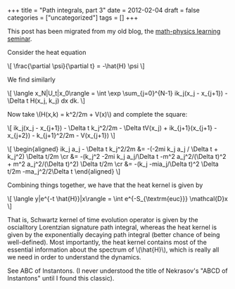 +++
title = "Path integrals, part 3"
date = 2012-02-04
draft = false
categories = ["uncategorized"]
tags = []
+++

This post has been migrated from my old blog, the [math-physics learning seminar](https://mathphysseminar.blogspot.com/).




Consider the heat equation

\\[ \frac{\partial \psi}{\partial t} = -\hat{H} \psi \\]

We find similarly

\\[ \langle x_N|U_t|x_0\rangle = \int \exp \sum_{j=0}^{N-1} ik_j(x_j - x_{j+1}) -\Delta t H(x_j, k_j) dx dk. \\]


Now take \\(H(x,k) = k^2/2m + V(x)\\) and complete the square:


\\[ ik_j(x_j - x_{j+1}) - \Delta t k_j^2/2m - \Delta tV(x_j) + ik_{j+1}(x_{j+1} - x_{j+2}) - k_{j+1}^2/2m - V(x_{j+1}) \\]

\\[ \\begin{aligned}
 ik_j a_j - \Delta t k_j^2/2m &= -(-2mi k_j a_j / \Delta t + k_j^2) \Delta t/2m \cr
&= -(k_j^2 -2mi k_j a_j/\Delta t -m^2 a_j^2/(\Delta t)^2 + m^2 a_j^2/(\Delta t)^2) \Delta t/2m \cr
&= -(k_j -mia_j/\Delta t)^2 \Delta t/2m -ma_j^2/2\Delta t
\\end{aligned} \\]


Combining things together, we have that the heat kernel is given by

\\[ \langle y|e^{-t \hat{H}}|x\rangle = \int e^{-S_{\textrm{euc}}} \mathcal{D}x \\]


That is, Schwartz kernel of time evolution operator is given by the oscialltory Lorentzian signature path integral, whereas the heat kernel is given by the exponentially decaying path integral (better chance of being well-defined). Most importantly, the heat kernel contains most of the essential information about the spectrum of \\(\hat{H}\\), which is really all we need in order to understand the dynamics.


See ABC of Instantons. (I never understood the title of Nekrasov's "ABCD of Instantons" until I found this classic).